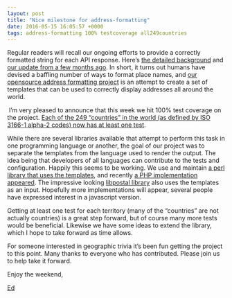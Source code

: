 ```yaml
--- 
layout: post
title: "Nice milestone for address-formatting"
date: 2016-05-15 16:05:57 +0000
tags: address-formatting 100% testcoverage all249countries
---
```

Regular readers will recall our ongoing efforts to provide a correctly formatted string for each API response. Here’s [the detailed background](http://blog.opencagedata.com/post/99059889253/good-looking-addresses-solving-the-berlin) and [our update from a few months ago](http://blog.opencagedata.com/post/138991962708/an-update-on-address-formatting-help-needed). In short, it turns out humans have devised a baffling number of ways to format place names, and [our opensource address formatting project](https://github.com/OpenCageData/address-formatting) is an attempt to create a set of templates that can be used to correctly display addresses all around the world. 

 I’m very pleased to announce that this week we hit 100% test coverage on the project. [Each of the 249 “countries” in the world (as defined by ISO 3166-1 alpha-2 codes) now has at least one test](https://github.com/OpenCageData/address-formatting/tree/master/testcases/countries).  

While there are several libraries available that attempt to perform this task in one programming language or another, the goal of our project was to separate the templates from the language used to render the output. The idea being that developers of all languages can contribute to the tests and configuration. Happily this seems to be working. We use and maintain [a perl library that uses the templates](https://metacpan.org/pod/Geo::Address::Formatter), and recently [a PHP implementation appeared](https://github.com/predicthq/address-formatter-php). The impressive looking [libpostal library](https://mapzen.com/blog/inside-libpostal/) also uses the templates as an input. Hopefully more implementations will appear, several people have expressed interest in a javascript version. 

Getting at least one test for each territory (many of the “countries” are not actually countries) is a great step forward, but of course many more tests would be beneficial. Likewise we have some ideas to extend the library, which I hope to take forward as time allows. 

For someone interested in geographic trivia it’s been fun getting the project to this point. Many thanks to everyone who has contributed. Please join us to help take it forward. 

Enjoy the weekend,  

[Ed](https://twitter.com/freyfogle)